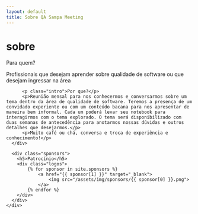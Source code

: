 ```yaml
---
layout: default
title: Sobre QA Sampa Meeting
---
```


<div class="about">
  <h1 class="pageTitle">sobre</h1>
  <div class="about-wrapper">
	  <div class="about-text">
		  <p class="intro">Para quem?</p>
		  <p>Profissionais que desejam aprender sobre qualidade de software ou que desejam ingressar na área</p>

		  <p class="intro">Por que?</p>
		  <p>Reunião mensal para nos conhecermos e conversarmos sobre um tema dentro da área de qualidade de software. Teremos a presença de um convidado experiente ou com um conteúdo bacana para nos apresentar de maneira bem informal. Cada um poderá levar seu notebook para interagirmos com o tema explorado. O tema será disponibilizado com duas semanas de antecedência para anotarmos nossas dúvidas e outros detalhes que desejarmos.</p>
		  <p>Muito café ou chá, conversa e troca de experiência e conhecimento!</p>
	  </div>

	  <div class="sponsors">
	  	<h5>Patrocínio</h5>
	  	<div class="logos">
		    {% for sponsor in site.sponsors %}
		      	<a href="{{ sponsor[1] }}" target="_blank">
		      		<img src="/assets/img/sponsors/{{ sponsor[0] }}.png">
		      	</a>
		    {% endfor %}
		</div>
	  </div>
	</div>
</div>
